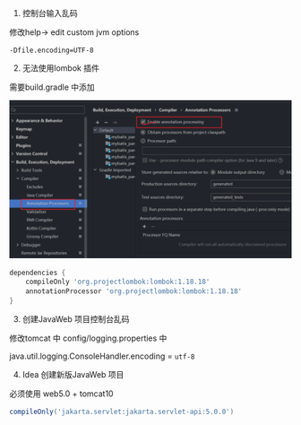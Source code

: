 1. 控制台输入乱码

修改help-> edit custom jvm options

```
-Dfile.encoding=UTF-8
```

2. 无法使用lombok 插件

需要build.gradle 中添加

![image-20220830212821038](images/image-20220830212821038.png)

```groovy
dependencies {
    compileOnly 'org.projectlombok:lombok:1.18.18'
    annotationProcessor 'org.projectlombok:lombok:1.18.18'
}
```



3. 创建JavaWeb 项目控制台乱码

修改tomcat 中 config/logging.properties 中

java.util.logging.ConsoleHandler.encoding = `utf-8`



4. Idea 创建新版JavaWeb 项目

必须使用 web5.0 + tomcat10

```gradle
compileOnly('jakarta.servlet:jakarta.servlet-api:5.0.0')
```

